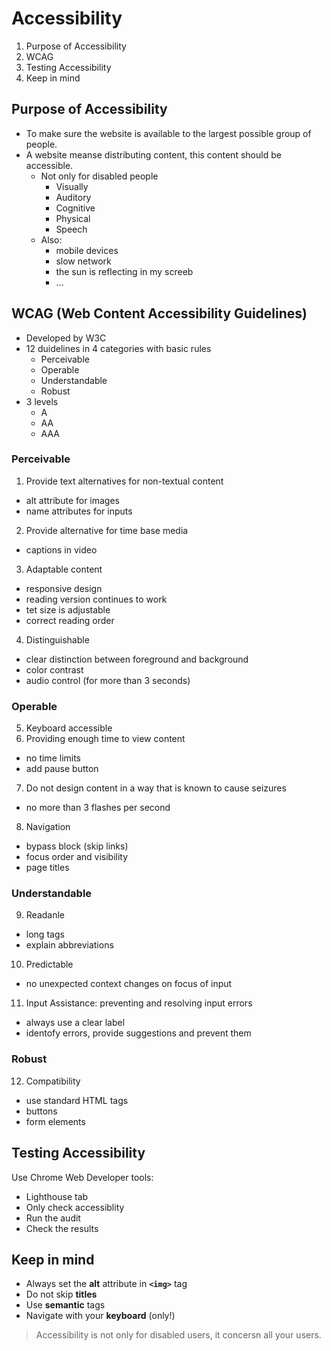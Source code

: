 # Accessibility

1. Purpose of Accessibility
2. WCAG
3. Testing Accessibility
4. Keep in mind

## Purpose of Accessibility

- To make sure the website is available to the largest possible group of people.
- A website meanse distributing content, this content should be accessible.
  - Not only for disabled people
    - Visually
    - Auditory
    - Cognitive
    - Physical
    - Speech
  - Also:
    - mobile devices
    - slow network
    - the sun is reflecting in my screeb
    - ...

## WCAG (Web Content Accessibility Guidelines)

- Developed by W3C
- 12 duidelines in 4 categories with basic rules
  - Perceivable
  - Operable
  - Understandable
  - Robust
- 3 levels
  - A
  - AA
  - AAA

### Perceivable

1. Provide text alternatives for non-textual content
  - alt attribute for images
  - name attributes for inputs
2. Provide alternative for time base media
  - captions in video
3. Adaptable content
  - responsive design
  - reading version continues to work
  - tet size is adjustable
  - correct reading order
4. Distinguishable
  - clear distinction between foreground and background
  - color contrast
  - audio control (for more than 3 seconds)

### Operable

5. Keyboard accessible
6. Providing enough time to view content
  - no time limits
  - add pause button
7. Do not design content in a way that is known to cause seizures
  - no more than 3 flashes per second
8. Navigation
  - bypass block (skip links)
  - focus order and visibility
  - page titles

### Understandable

9. Readanle
  - long tags
  - explain abbreviations
10. Predictable
  - no unexpected context changes on focus of input
11. Input Assistance: preventing and resolving input errors
  - always use a clear label
  - identofy errors, provide suggestions and prevent them

### Robust

12. Compatibility
  - use standard HTML tags
  - buttons
  - form elements

## Testing Accessibility

Use Chrome Web Developer tools:
- Lighthouse tab
- Only check accessiblity
- Run the audit
- Check the results

## Keep in mind

- Always set the **alt** attribute in **`<img>`** tag
- Do not skip **titles**
- Use **semantic** tags
- Navigate with your **keyboard** (only!)

> Accessibility is not only for disabled users, it concersn all your users. 
